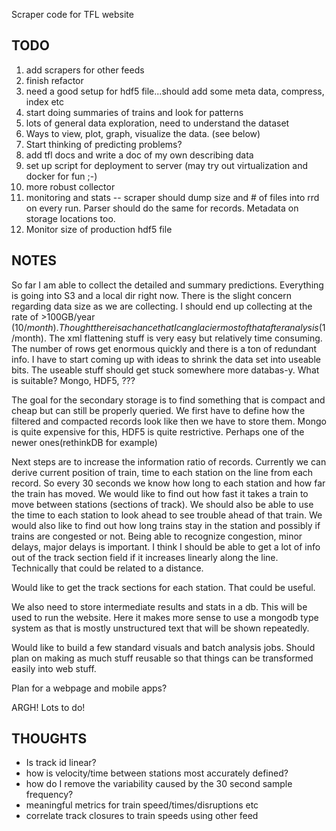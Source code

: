 Scraper code for TFL website

TODO
----

1. add scrapers for other feeds
1. finish refactor
1. need a good setup for hdf5 file...should add some meta data, compress, index etc
1. start doing summaries of trains and look for patterns
1. lots of general data exploration, need to understand the dataset
1. Ways to view, plot, graph, visualize the data. (see below)
1. Start thinking of predicting problems?
1. add tfl docs and write a doc of my own describing data
1. set up script for deployment to server (may try out virtualization and docker for fun ;-)
1. more robust collector
1. monitoring and stats -- scraper should dump size and # of files into rrd on every run. Parser should do the same for records. Metadata on storage locations too.
1. Monitor size of production hdf5 file

NOTES
-----

So far I am able to collect the detailed and summary predictions. Everything is going into S3 and a local dir right now. There is the slight concern regarding data size as we are collecting. I should end up collecting at the rate of >100GB/year ($10/month). Thought there is a chance that I can glacier most of that after analysis ($1/month). The xml flattening stuff is very easy but relatively time consuming. The number of rows get enormous quickly and there is a ton of redundant info. I have to start coming up with ideas to shrink the data set into useable bits. The useable stuff should get stuck somewhere more databas-y. What is suitable? Mongo, HDF5, ???

The goal for the secondary storage is to find something that is compact and cheap but can still be properly queried. We first have to define how the filtered and compacted records look like then we have to store them. Mongo is quite expensive for this, HDF5 is quite restrictive. Perhaps one of the newer ones(rethinkDB for example)

Next steps are to increase the information ratio of records. Currently we can derive current position of train, time to each station on the line from each record. So every 30 seconds we know how long to each station and how far the train has moved. We would like to find out how fast it takes a train to move between stations (sections of track). We should also be able to use the time to each station to look ahead to see trouble ahead of that train. We would also like to find out how long trains stay in the station and possibly if trains are congested or not. Being able to recognize congestion, minor delays, major delays is important. I think I should be able to get a lot of info out of the track section field if it increases linearly along the line. Technically that could be related to a distance.

Would like to get the track sections for each station. That could be useful.

We also need to store intermediate results and stats in a db. This will be used to run the website. Here it makes more sense to use a mongodb type system as that is mostly unstructured text that will be shown repeatedly.

Would like to build a few standard visuals and batch analysis jobs. Should plan on making as much stuff reusable so that things can be transformed easily into web stuff.

Plan for a webpage and mobile apps?

ARGH! Lots to do!


THOUGHTS
--------

* Is track id linear?
* how is velocity/time between stations most accurately defined?
* how do I remove the variability caused by the 30 second sample frequency?
* meaningful metrics for train speed/times/disruptions etc
* correlate track closures to train speeds using other feed
